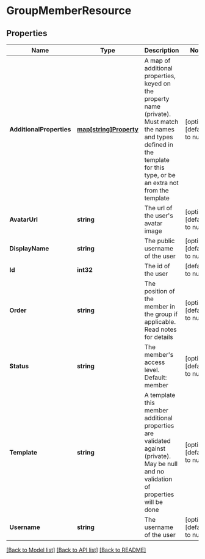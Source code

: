 # GroupMemberResource

## Properties
Name | Type | Description | Notes
------------ | ------------- | ------------- | -------------
**AdditionalProperties** | [**map[string]Property**](Property.md) | A map of additional properties, keyed on the property name (private). Must match the names and types defined in the template for this type, or be an extra not from the template | [optional] [default to null]
**AvatarUrl** | **string** | The url of the user&#39;s avatar image | [optional] [default to null]
**DisplayName** | **string** | The public username of the user | [optional] [default to null]
**Id** | **int32** | The id of the user | [default to null]
**Order** | **string** | The position of the member in the group if applicable. Read notes for details | [optional] [default to null]
**Status** | **string** | The member&#39;s access level. Default: member | [optional] [default to null]
**Template** | **string** | A template this member additional properties are validated against (private). May be null and no validation of properties will be done | [optional] [default to null]
**Username** | **string** | The username of the user | [optional] [default to null]

[[Back to Model list]](../README.md#documentation-for-models) [[Back to API list]](../README.md#documentation-for-api-endpoints) [[Back to README]](../README.md)


